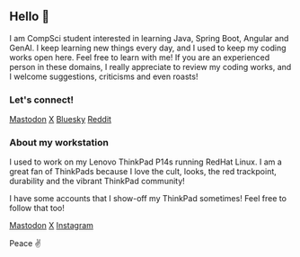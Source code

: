 ## Hello 👋

I am CompSci student interested in learning Java, Spring Boot, Angular
and GenAI. I keep learning new things every day, and I used to keep my
coding works open here. Feel free to learn with me! If you are an
experienced person in these domains, I really appreciate to review my
coding works, and I welcome suggestions, criticisms and even roasts!

### Let's connect!

[Mastodon](https://mastodon.social/@baklavatiramisu)
[X](https://x.com/baklavatiramisu)
[Bluesky](https://baklavatiramisu.bsky.social)
[Reddit](https://reddit.com/u/baklavatiramisu)

### About my workstation

I used to work on my Lenovo ThinkPad P14s running RedHat Linux. I am a
great fan of ThinkPads because I love the cult, looks, the red trackpoint,
durability and the vibrant ThinkPad community!

I have some accounts that I show-off my ThinkPad sometimes! Feel free to
follow that too!

[Mastodon](https://mastodon.social/@thinkpadian)
[X](https://x.com/thinkpadian)
[Instagram](https://instagram.com/thinkpadian)

Peace ✌
